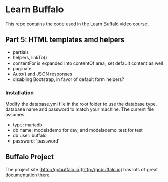# Learn Buffalo

This repo contains the code used in the Learn Buffalo video course.

## Part 5: HTML templates amd helpers

* partials
* helpers, linkTo()
* contentFor is expanded into contentOf area; set default content as well
* paginate
* Auto() and JSON responses
* disabling Bootstrap, in favor of default form helpers?

### Installation

Modify the database.yml file in the root folder to use the database type, database name and password to match your machine.
The current file assumes:
* type: mariadb
* db name: modelsdemo for dev, and modelsdemo_test for test
* db user: buffalo
* password: 'password'

## Buffalo Project

The project site [http://gobuffalo.io](http://gobuffalo.io) has lots of great documentation there.
